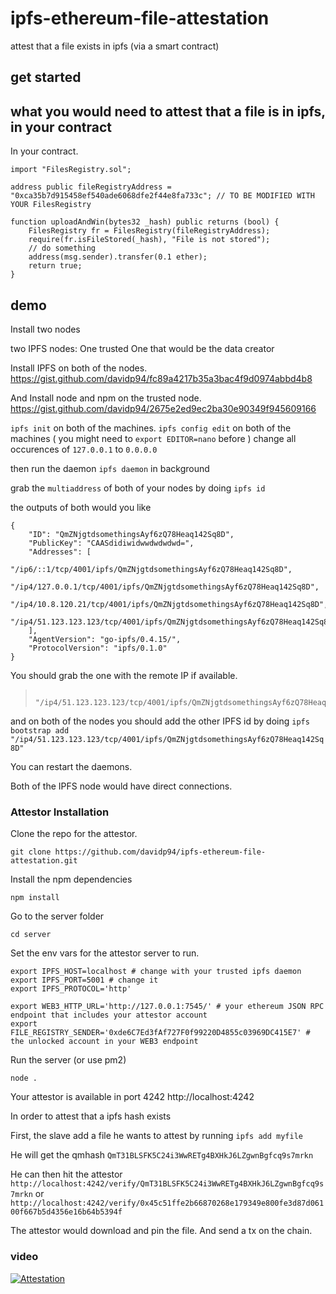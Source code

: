 # ipfs-ethereum-file-attestation
attest that a file exists in ipfs (via a smart contract)

## get started



## what you would need to attest that a file is in ipfs, in your contract

In your contract.
```
import "FilesRegistry.sol";

address public fileRegistryAddress = "0xca35b7d915458ef540ade6068dfe2f44e8fa733c"; // TO BE MODIFIED WITH YOUR FilesRegistry

function uploadAndWin(bytes32 _hash) public returns (bool) {
    FilesRegistry fr = FilesRegistry(fileRegistryAddress);
    require(fr.isFileStored(_hash), "File is not stored");
    // do something
    address(msg.sender).transfer(0.1 ether);
    return true;
}

```

## demo

Install two nodes

two IPFS nodes:
One trusted
One that would be the data creator

Install IPFS on both of the nodes.
https://gist.github.com/davidp94/fc89a4217b35a3bac4f9d0974abbd4b8

And Install node and npm on the trusted node.
https://gist.github.com/davidp94/2675e2ed9ec2ba30e90349f945609166


`ipfs init` on both of the machines.
`ipfs config edit` on both of the machines ( you might need to `export EDITOR=nano` before )
change all occurences of `127.0.0.1` to `0.0.0.0`

then run the daemon
`ipfs daemon` in background

grab the `multiaddress` of both of your nodes by doing
`ipfs id`

the outputs of both would you like
```
{
	"ID": "QmZNjgtdsomethingsAyf6zQ78Heaq142Sq8D",
	"PublicKey": "CAASdidiwidwwdwdwdwd=",
	"Addresses": [
		"/ip6/::1/tcp/4001/ipfs/QmZNjgtdsomethingsAyf6zQ78Heaq142Sq8D",
		"/ip4/127.0.0.1/tcp/4001/ipfs/QmZNjgtdsomethingsAyf6zQ78Heaq142Sq8D",
		"/ip4/10.8.120.21/tcp/4001/ipfs/QmZNjgtdsomethingsAyf6zQ78Heaq142Sq8D",
		"/ip4/51.123.123.123/tcp/4001/ipfs/QmZNjgtdsomethingsAyf6zQ78Heaq142Sq8D"
	],
	"AgentVersion": "go-ipfs/0.4.15/",
	"ProtocolVersion": "ipfs/0.1.0"
}
```


You should grab the one with the remote IP if available.
> 		"/ip4/51.123.123.123/tcp/4001/ipfs/QmZNjgtdsomethingsAyf6zQ78Heaq142Sq8D"

and on both of the nodes you should add the other IPFS id by doing
`ipfs bootstrap add "/ip4/51.123.123.123/tcp/4001/ipfs/QmZNjgtdsomethingsAyf6zQ78Heaq142Sq8D"`


You can restart the daemons.

Both of the IPFS node would have direct connections.

### Attestor Installation

Clone the repo for the attestor.
```
git clone https://github.com/davidp94/ipfs-ethereum-file-attestation.git

```

Install the npm dependencies
```
npm install
```

Go to the server folder

```
cd server
```

Set the env vars for the attestor server to run.

```
export IPFS_HOST=localhost # change with your trusted ipfs daemon
export IPFS_PORT=5001 # change it
export IPFS_PROTOCOL='http'

export WEB3_HTTP_URL='http://127.0.0.1:7545/' # your ethereum JSON RPC endpoint that includes your attestor account
export FILE_REGISTRY_SENDER='0xde6C7Ed3fAf727F0f99220D4855c03969DC415E7' # the unlocked account in your WEB3 endpoint
```

Run the server (or use pm2)

```
node .
```

Your attestor is available in port 4242 http://localhost:4242

In order to attest that a ipfs hash exists

First, the slave add a file he wants to attest by running `ipfs add myfile`

He will get the qmhash `QmT31BLSFK5C24i3WwRETg4BXHkJ6LZgwnBgfcq9s7mrkn`

He can then hit the attestor `http://localhost:4242/verify/QmT31BLSFK5C24i3WwRETg4BXHkJ6LZgwnBgfcq9s7mrkn` or `http://localhost:4242/verify/0x45c51ffe2b66870268e179349e800fe3d87d06100f667b5d4356e16b64b5394f`

The attestor would download and pin the file. And send a tx on the chain.


### video
[![Attestation](https://www.youtube.com/upload_thumbnail?v=k_cPuCSwTdk&t=hqdefault&ts=1528452552925)](https://www.youtube.com/watch?v=k_cPuCSwTdk)
